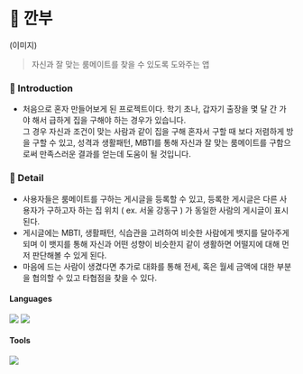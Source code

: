 # 👦  깐부

(이미지)
<br>
> 자신과 잘 맞는 룸메이트를 찾을 수 있도록 도와주는 앱

### 💭 Introduction
- 처음으로 혼자 만들어보게 된 프로젝트이다.  학기 초나, 갑자기 출장을 몇 달 간 가야 해서 급하게 집을 구해야 하는 경우가 있습니다.<br>
  그 경우 자신과 조건이 맞는 사람과 같이 집을 구해 혼자서 구할 때 보다 저렴하게 방을 구할 수 있고, 성격과 생활패턴,
  MBTI를 통해 자신과 잘 맞는 룸메이트를 구함으로써 만족스러운 결과를 얻는데 도움이 될 것입니다.
  
### 📖 Detail
- 사용자들은 룸메이트를 구하는 게시글을 등록할 수 있고, 등록한 게시글은 다른 사용자가 구하고자 하는 집 위치 ( ex. 서울 강동구 ) 가 동일한 사람의 게시글이 표시된다. 
- 게시글에는 MBTI, 생활패턴, 식습관을 고려하여 비슷한 사람에게 뱃지를 달아주게 되며 이 뱃지를 통해 자신과 어떤 성향이 비슷한지 같이 생활하면 어떨지에 대해 먼저 판단해볼 수 있게 된다.
- 마음에 드는 사람이 생겼다면 추가로 대화를 통해 전세, 혹은 월세 금액에 대한 부분을 협의할 수 있고 타협점을 찾을 수 있다.
  
#### Languages
<p>
  <img src="https://img.shields.io/badge/Android-3DDC84?style=flat-square&logo=Android&logoColor=white"/>
  <img src="https://img.shields.io/badge/Java-007396?style=flat-square&logo=Java&logoColor=white"/>
</p>

#### Tools
<p>
  <img src="https://img.shields.io/badge/Firebase-FFCA28?style=flat-square&logo=Firebase&logoColor=black"/>
</p>
